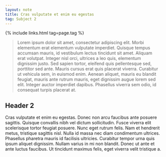 ```yaml
---
layout: note
title: Cras vulputate et enim eu egestas
tag: Subject 2
---
```


{% include links.html tag=page.tag %}

> Lorem ipsum dolor sit amet, consectetur adipiscing elit. Morbi elementum erat elementum vulputate imperdiet. Quisque tempus accumsan mauris, id vestibulum lectus tincidunt sit amet. Aliquam erat volutpat. Integer nisl orci, ultrices a leo quis, elementum dignissim justo. Sed sapien tortor, eleifend quis pellentesque sed, porttitor sed ante. Mauris cursus erat quis placerat viverra. Curabitur ut vehicula sem, in euismod enim. Aenean aliquet, mauris eu blandit feugiat, mauris ante rutrum mauris, eget dignissim augue lorem sed elit. Integer auctor imperdiet dapibus. Phasellus viverra sem odio, id consequat turpis placerat at.

## Header 2

Cras vulputate et enim eu egestas. Donec non arcu faucibus ante posuere sagittis. Quisque convallis nibh vel dictum sollicitudin. Fusce viverra elit scelerisque tortor feugiat posuere. Nunc eget rutrum felis. Nam et hendrerit metus, tristique sagittis nisl. Nulla id massa nec diam condimentum ultrices. Phasellus pharetra mauris id facilisis ultricies. Curabitur tempor urna quis ipsum aliquet dignissim. Nullam varius in mi non blandit. Donec ut ante et ante luctus faucibus. Ut tincidunt maximus felis, eget viverra velit tristique a. 